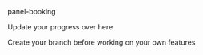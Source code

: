 panel-booking

Update your progress over here

Create your branch before working on your own features
